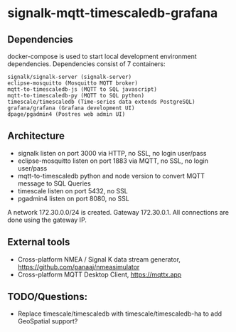 # signalk-mqtt-timescaledb-grafana

## Dependencies

docker-compose is used to start local development environment dependencies. Dependencies consist of 7 containers:

    signalk/signalk-server (signalk-server)
    eclipse-mosquitto (Mosquitto MQTT broker)
    mqtt-to-timescaledb-js (MQTT to SQL javascript)
    mqtt-to-timescaledb-py (MQTT to SQL python)
    timescale/timescaledb (Time-series data extends PostgreSQL)
    grafana/grafana (Grafana development UI)
    dpage/pgadmin4 (Postres web admin UI)

## Architecture
- signalk listen on port 3000 via HTTP, no SSL, no login user/pass
- eclipse-mosquitto listen on port 1883 via MQTT, no SSL, no login user/pass 
- mqtt-to-timescaledb python and node version to convert MQTT message to SQL Queries
- timescale listen on port 5432, no SSL
- pgadmin4 listen on port 8080, no SSL

A network 172.30.0.0/24 is created. Gateway 172.30.0.1. All connections are done using the gateway IP.

## External tools
- Cross-platform NMEA / Signal K data stream generator, https://github.com/panaaj/nmeasimulator
- Cross-platform MQTT Desktop Client, https://mqttx.app

## TODO/Questions:
- Replace timescale/timescaledb with timescale/timescaledb-ha to add GeoSpatial support?
